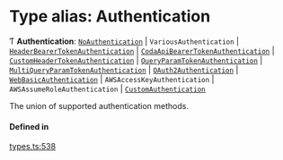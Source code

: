 # Type alias: Authentication

Ƭ **Authentication**: [`NoAuthentication`](../interfaces/NoAuthentication.md) \| `VariousAuthentication` \| [`HeaderBearerTokenAuthentication`](../interfaces/HeaderBearerTokenAuthentication.md) \| [`CodaApiBearerTokenAuthentication`](../interfaces/CodaApiBearerTokenAuthentication.md) \| [`CustomHeaderTokenAuthentication`](../interfaces/CustomHeaderTokenAuthentication.md) \| [`QueryParamTokenAuthentication`](../interfaces/QueryParamTokenAuthentication.md) \| [`MultiQueryParamTokenAuthentication`](../interfaces/MultiQueryParamTokenAuthentication.md) \| [`OAuth2Authentication`](../interfaces/OAuth2Authentication.md) \| [`WebBasicAuthentication`](../interfaces/WebBasicAuthentication.md) \| `AWSAccessKeyAuthentication` \| `AWSAssumeRoleAuthentication` \| [`CustomAuthentication`](../interfaces/CustomAuthentication.md)

The union of supported authentication methods.

#### Defined in

[types.ts:538](https://github.com/coda/packs-sdk/blob/main/types.ts#L538)
